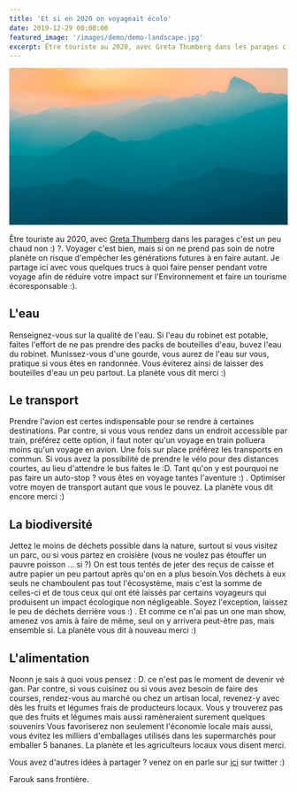 ```yaml
---
title: 'Et si en 2020 on voyageait écolo'
date: 2019-12-29 00:00:00
featured_image: '/images/demo/demo-landscape.jpg'
excerpt: Être touriste au 2020, avec Greta Thumberg dans les parages c'est un peu chaud non :) ? Voyager c'est bien, mais si on ne prend pas soin de notre planète on risque d'empêcher les générations futures à en faire autant. Je partage ici avec vous quelques trucs à quoi faire penser pendant votre voyage afin de réduire votre impact sur l'Environnement et faire un tourisme écoresponsable :).
---
```


![](/images/demo/demo-landscape.jpg)

Être touriste au 2020, avec [Greta Thumberg](https://fr.wikipedia.org/wiki/Greta_Thunberg) dans les parages c'est un peu chaud non :) ?. Voyager c'est bien, mais si on ne prend pas soin de notre planète on risque d'empêcher les générations futures à en faire autant. Je partage ici avec vous quelques trucs à quoi faire penser pendant votre voyage afin de réduire votre impact sur l'Environnement et faire un tourisme écoresponsable :).

## L'eau
Renseignez-vous sur la qualité de l'eau. Si l'eau du robinet est potable, faites l'effort de ne pas prendre des packs de bouteilles d'eau, buvez l'eau du robinet. Munissez-vous d'une gourde, vous aurez de l'eau sur vous, pratique si vous êtes en randonnée. Vous éviterez ainsi de laisser des bouteilles d'eau un peu partout. La planète vous dit merci :)

## Le transport
Prendre l'avion est certes indispensable pour se rendre à certaines destinations. Par contre, si vous vous rendez dans un endroit accessible par train, préférez cette option, il faut noter qu'un voyage en train polluera moins qu'un voyage en avion. 
Une fois sur place préférez les transports en commun. Si vous avez la possibilité de prendre le vélo pour des distances courtes, au lieu d'attendre le bus faites le :D. Tant qu'on y est pourquoi ne pas faire un auto-stop ? vous êtes en voyage tantes l'aventure :) . Optimiser votre moyen de transport autant que vous le pouvez. La planète vous dit encore merci :)

## La biodiversité
Jettez le moins de déchets possible dans la nature, surtout si vous visitez un parc, ou si vous partez en croisière (vous ne voulez pas étouffer un pauvre poisson ... si ?) On est tous tentés de jeter des reçus de caisse et autre papier un peu partout après qu'on en a plus besoin.Vos déchets à eux seuls ne chamboulent pas tout l'écosystème, mais c'est la somme de celles-ci et de tous ceux qui ont été laissés par certains voyageurs qui produisent un impact écologique non négligeable. Soyez l'exception, laissez le peu de déchets derrière vous :) . Et comme ce n'ai pas un one man show, amenez vos amis à faire de même, seul on y arrivera peut-être pas, mais ensemble si. La planète vous dit à nouveau merci :)

## L'alimentation
Noonn je sais à quoi vous pensez : D. ce n'est pas le moment de devenir vé gan. Par contre, si vous cuisinez ou si vous avez besoin de faire des courses, rendez-vous au marché ou chez un artisan local, revenez-y  avec dès les fruits et légumes frais de producteurs locaux. Vous y trouverez pas que des fruits et légumes mais aussi ramèneraient surement quelques souvenirs  Vous favoriserez non seulement l'économie locale mais aussi, vous évitez les milliers d'emballages utilisés dans les supermarchés pour emballer 5 bananes. La planète et les agriculteurs locaux vous disent merci.

Vous avez d'autres idées à partager ? venez on en parle sur [ici](https://mobile.twitter.com/search?q=tweetd1voyageur) sur twitter :)

Farouk sans frontière.